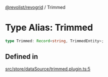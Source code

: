 [@revolist/revogrid](README.md) / Trimmed

# Type Alias: Trimmed

```ts
type Trimmed: Record<string, TrimmedEntity>;
```

## Defined in

[src/store/dataSource/trimmed.plugin.ts:5](https://github.com/revolist/revogrid/blob/477507f867ff98f395e0119897545945e222b246/src/store/dataSource/trimmed.plugin.ts#L5)
